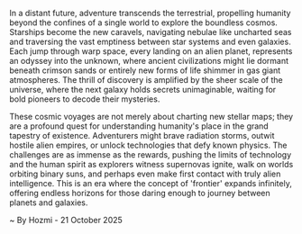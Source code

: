 
In a distant future, adventure transcends the terrestrial, propelling humanity beyond the confines of a single world to explore the boundless cosmos. Starships become the new caravels, navigating nebulae like uncharted seas and traversing the vast emptiness between star systems and even galaxies. Each jump through warp space, every landing on an alien planet, represents an odyssey into the unknown, where ancient civilizations might lie dormant beneath crimson sands or entirely new forms of life shimmer in gas giant atmospheres. The thrill of discovery is amplified by the sheer scale of the universe, where the next galaxy holds secrets unimaginable, waiting for bold pioneers to decode their mysteries.

These cosmic voyages are not merely about charting new stellar maps; they are a profound quest for understanding humanity's place in the grand tapestry of existence. Adventurers might brave radiation storms, outwit hostile alien empires, or unlock technologies that defy known physics. The challenges are as immense as the rewards, pushing the limits of technology and the human spirit as explorers witness supernovas ignite, walk on worlds orbiting binary suns, and perhaps even make first contact with truly alien intelligence. This is an era where the concept of 'frontier' expands infinitely, offering endless horizons for those daring enough to journey between planets and galaxies.

~ By Hozmi - 21 October 2025
